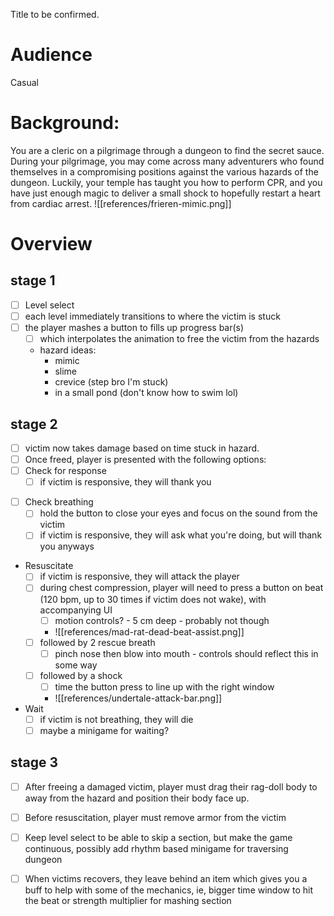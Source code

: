Title to be confirmed.
# Audience
Casual
# Background:
You are a cleric on a pilgrimage through a dungeon to find the secret sauce.  During your pilgrimage, you may come across many adventurers who found themselves in a compromising positions against the various hazards of the dungeon.   Luckily, your temple has taught you how to perform CPR, and you have just enough magic to deliver a small shock to hopefully restart a heart from cardiac arrest.
![[references/frieren-mimic.png]]
# Overview

## stage 1
* [ ] Level select
* [ ] each level immediately transitions to where the victim is stuck
* [ ] the player mashes a button to fills up progress bar(s)
	* [ ] which interpolates the animation to free the victim from the hazards
	* hazard ideas:
		* mimic
		* slime
		* crevice (step bro I'm stuck)
		* in a small pond (don't know how to swim lol)
## stage 2
* [ ] victim now takes damage based on time stuck in hazard.
* [ ] Once freed, player is presented with the following options:
* [ ] Check for response
	- [ ] if victim is responsive, they will thank you
- [ ] Check breathing
	- [ ] hold the button to close your eyes and focus on the sound from the victim
	- [ ] if victim is responsive, they will ask what you're doing, but will thank you anyways
- Resuscitate
	- [ ] if victim is responsive, they will attack the player
	- [ ] during chest compression, player will need to press a button on beat (120 bpm, up to 30 times if victim does not wake), with accompanying UI
		- [ ] motion controls? - 5 cm deep -  probably not though
		- ![[references/mad-rat-dead-beat-assist.png]]
	- [ ] followed by 2 rescue breath
		- [ ] pinch nose then blow into mouth - controls should reflect this in some way
	- [ ] followed by a shock
		- [ ] time the button press to line up with the right window
		- ![[references/undertale-attack-bar.png]]
- Wait
	- [ ] if victim is not breathing, they will die
	- [ ] maybe a minigame for waiting?
## stage 3
* [ ] After freeing a damaged victim, player must drag their rag-doll body to away from the hazard and position their body face up.
* [ ] Before resuscitation, player must remove armor from the victim
* [ ] Keep level select to be able to skip a section, but make the game continuous, possibly add rhythm based minigame for traversing dungeon
* [ ] When victims recovers, they leave behind an item which gives you a buff to help with some of the mechanics, ie, bigger time window to hit the beat or strength multiplier for mashing section

